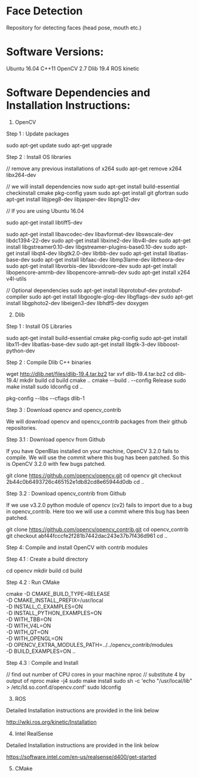 # Face Detection
Repository for detecting faces (head pose, mouth etc.)

# Software Versions:

Ubuntu 16.04
C++11
OpenCV 2.7
Dlib 19.4
ROS kinetic 

# Software Dependencies and Installation Instructions:

1) OpenCV

Step 1 : Update packages

sudo apt-get update
sudo apt-get upgrade

Step 2 : Install OS libraries 

// remove any previous installations of x264
sudo apt-get remove x264 libx264-dev

// we will install dependencies now
sudo apt-get install build-essential checkinstall cmake pkg-config yasm
sudo apt-get install git gfortran
sudo apt-get install libjpeg8-dev libjasper-dev libpng12-dev

// If you are using Ubuntu 16.04

sudo apt-get install libtiff5-dev

sudo apt-get install libavcodec-dev libavformat-dev libswscale-dev libdc1394-22-dev
sudo apt-get install libxine2-dev libv4l-dev
sudo apt-get install libgstreamer0.10-dev libgstreamer-plugins-base0.10-dev
sudo apt-get install libqt4-dev libgtk2.0-dev libtbb-dev
sudo apt-get install libatlas-base-dev
sudo apt-get install libfaac-dev libmp3lame-dev libtheora-dev
sudo apt-get install libvorbis-dev libxvidcore-dev
sudo apt-get install libopencore-amrnb-dev libopencore-amrwb-dev
sudo apt-get install x264 v4l-utils

// Optional dependencies
sudo apt-get install libprotobuf-dev protobuf-compiler
sudo apt-get install libgoogle-glog-dev libgflags-dev
sudo apt-get install libgphoto2-dev libeigen3-dev libhdf5-dev doxygen

2) Dlib

Step 1 : Install OS Libraries

sudo apt-get install build-essential cmake pkg-config
sudo apt-get install libx11-dev libatlas-base-dev
sudo apt-get install libgtk-3-dev libboost-python-dev  

Step 2 : Compile Dlib C++ binaries

wget  http://dlib.net/files/dlib-19.4.tar.bz2
tar xvf dlib-19.4.tar.bz2
cd dlib-19.4/
mkdir build
cd build
cmake ..
cmake --build . --config Release
sudo make install
sudo ldconfig
cd ..

pkg-config --libs --cflags dlib-1

Step 3 : Download opencv and opencv_contrib

We will download opencv and opencv_contrib packages from their github repositories. 

Step 3.1 : Download opencv from Github

If you have OpenBlas installed on your machine, OpenCV 3.2.0 fails to compile. We will use the 
commit where this bug has been patched. So this is OpenCV 3.2.0 with few bugs patched. 

git clone https://github.com/opencv/opencv.git
cd opencv
git checkout 2b44c0b6493726c465152e1db82cd8e65944d0db
cd ..

Step 3.2 : Download opencv_contrib from Github

If we use v3.2.0 python module of opencv (cv2) fails to import due to a bug in opencv_contrib. 
Here too we will use a commit where this bug has been patched.

git clone https://github.com/opencv/opencv_contrib.git
cd opencv_contrib
git checkout abf44fcccfe2f281b7442dac243e37b7f436d961
cd ..

Step 4: Compile and install OpenCV with contrib modules 

Step 4.1 : Create a build directory

cd opencv
mkdir build
cd build

Step 4.2 : Run CMake

cmake -D CMAKE_BUILD_TYPE=RELEASE \
-D CMAKE_INSTALL_PREFIX=/usr/local \
-D INSTALL_C_EXAMPLES=ON \
-D INSTALL_PYTHON_EXAMPLES=ON \
-D WITH_TBB=ON \
-D WITH_V4L=ON \
-D WITH_QT=ON \
-D WITH_OPENGL=ON \
-D OPENCV_EXTRA_MODULES_PATH=../../opencv_contrib/modules \
-D BUILD_EXAMPLES=ON ..

Step 4.3 : Compile and Install

// find out number of CPU cores in your machine
nproc
// substitute 4 by output of nproc
make -j4
sudo make install
sudo sh -c 'echo "/usr/local/lib" > /etc/ld.so.conf.d/opencv.conf'
sudo ldconfig

3) ROS

Detailed Installation instructions are provided in the link below

http://wiki.ros.org/kinetic/Installation

4) Intel RealSense 

Detailed Installation instructions are provided in the link below

https://software.intel.com/en-us/realsense/d400/get-started

5) CMake


